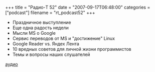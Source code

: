 +++
title = "Радио-T 52"
date = "2007-09-17T06:48:00"
categories = ["podcast"]
filename = "rt_podcast52"
+++


- Праздничное выступление
- Еще одна радость недели
- Мысли MS о Google
- Сервис переводов от MS и "достижение" Linux
- Google Reader vs. Яндех Лента
- 10 вредных советов для личной жизни программистов
- Темы и вопросы наших слушателей

[аудио](http://cdn.radio-t.com/rt_podcast52.mp3)
<audio src="http://cdn.radio-t.com/rt_podcast52.mp3" preload="none"></audio>
